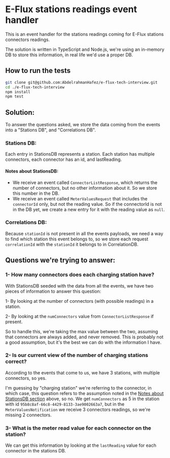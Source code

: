 # E-Flux stations readings event handler

This is an event handler for the stations readings coming for E-Flux stations connectors readings.

The solution is written in TypeScript and Node.js, we're using an in-memory DB to store this information, in real life we'd use a proper DB.

## How to run the tests
```bash
git clone git@github.com:AbdelrahmanHafez/e-flux-tech-interview.git
cd ./e-flux-tech-interview
npm install
npm test
```

## Solution:
To answer the questions asked, we store the data coming from the events into a "Stations DB", and "Correlations DB".

### Stations DB:
Each entry in StationsDB represents a station. Each station has multiple connectors, each connector has an id, and lastReading.

#### Notes about StationsDB:
* We receive an event called `ConnectorListResponse`, which returns the number of connectors, but no other information about it. So we store this number in the DB.
* We receive an event called `MeterValuesRequest` that includes the `connectorId` only, but not the reading value. So if the connectorId is not in the DB yet, we create a new entry for it with the reading value as `null`.

### Correlations DB:
Because `stationId` is not present in all the events payloads, we need a way to find which station this event belongs to, so we store each request `correlationId` with the `stationId` it belongs to in CorrelationDB.


## Questions we're trying to answer:
### 1- How many connectors does each charging station have?

With StationsDB seeded with the data from all the events, we have two pieces of information to answer this question:

1- By looking at the number of connectors (with possible readings) in a station.

2- By looking at the `numConnectors` value from `ConnectorListResponse` if present.

So to handle this, we're taking the max value between the two, assuming that connectors are always added, and never removed. This is probably not a good assumption, but it's the best we can do with the information I have.

### 2- Is our current view of the number of charging stations correct?
According to the events that come to us, we have 3 stations, with multiple connectors, so yes.

I'm guessing by "charging station" we're referring to the connector, in which case, this question refers to the assumption noted in the [Notes about StationsDB section](#notes-about-stationsdb) above, so no. We get `numConnectors` as 5 in the station with id `95b8c8af-66c8-4429-8133-3ae9002663a7`, but in the `MeterValuesNotification` we receive 3 connectors readings, so we're missing 2 connectors.

### 3- What is the meter read value for each connector on the station?
We can get this information by looking at the `lastReading` value for each connector in the stations DB.
